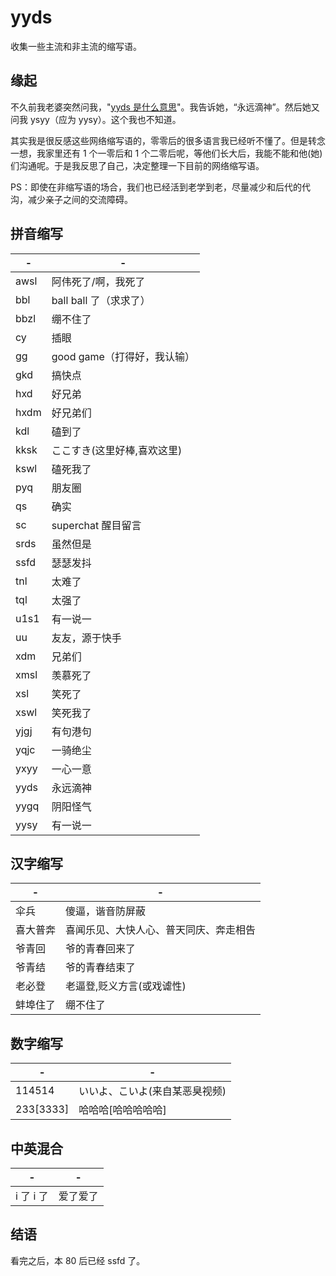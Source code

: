 # yyds

收集一些主流和非主流的缩写语。

## 缘起

不久前我老婆突然问我，"[yyds 是什么意思](./screen.jpeg)"。我告诉她，“永远滴神”。然后她又问我 ysyy（应为 yysy）。这个我也不知道。

其实我是很反感这些网络缩写语的，零零后的很多语言我已经听不懂了。但是转念一想，我家里还有 1 个一零后和 1
个二零后呢，等他们长大后，我能不能和他(她)们沟通呢。于是我反思了自己，决定整理一下目前的网络缩写语。

PS：即使在非缩写语的场合，我们也已经活到老学到老，尽量减少和后代的代沟，减少亲子之间的交流障碍。

## 拼音缩写

| -    | -                           |
| ---- | --------------------------- |
| awsl | 阿伟死了/啊，我死了         |
| bbl  | ball ball 了（求求了）      |
| bbzl | 绷不住了                    |
| cy   | 插眼                        |
| gg   | good game（打得好，我认输） |
| gkd  | 搞快点                      |
| hxd  | 好兄弟                      |
| hxdm | 好兄弟们                    |
| kdl  | 磕到了                      |
| kksk | ここすき(这里好棒,喜欢这里) |
| kswl | 磕死我了                    |
| pyq  | 朋友圈                      |
| qs   | 确实                        |
| sc   | superchat 醒目留言          |
| srds | 虽然但是                    |
| ssfd | 瑟瑟发抖                    |
| tnl  | 太难了                      |
| tql  | 太强了                      |
| u1s1 | 有一说一                    |
| uu   | 友友，源于快手              |
| xdm  | 兄弟们                      |
| xmsl | 羡慕死了                    |
| xsl  | 笑死了                      |
| xswl | 笑死我了                    |
| yjgj | 有句港句                    |
| yqjc | 一骑绝尘                    |
| yxyy | 一心一意                    |
| yyds | 永远滴神                    |
| yygq | 阴阳怪气                    |
| yysy | 有一说一                    |

## 汉字缩写

| -        | -                                      |
| -------- | -------------------------------------- |
| 伞兵     | 傻逼，谐音防屏蔽                 |
| 喜大普奔 | 喜闻乐见、大快人心、普天同庆、奔走相告 |
| 爷青回   | 爷的青春回来了                         |
| 爷青结   | 爷的青春结束了                         |
| 老必登   | 老逼登,贬义方言(或戏谑性)              |
| 蚌埠住了 | 绷不住了                               |

## 数字缩写

| -         | -                              |
| --------- | ------------------------------ |
| 114514    | いいよ、こいよ(来自某恶臭视频) |
| 233[3333] | 哈哈哈[哈哈哈哈哈]             |

## 中英混合

| -         | -        |
| --------- | -------- |
| i 了 i 了 | 爱了爱了 |

## 结语

看完之后，本 80 后已经 ssfd 了。
